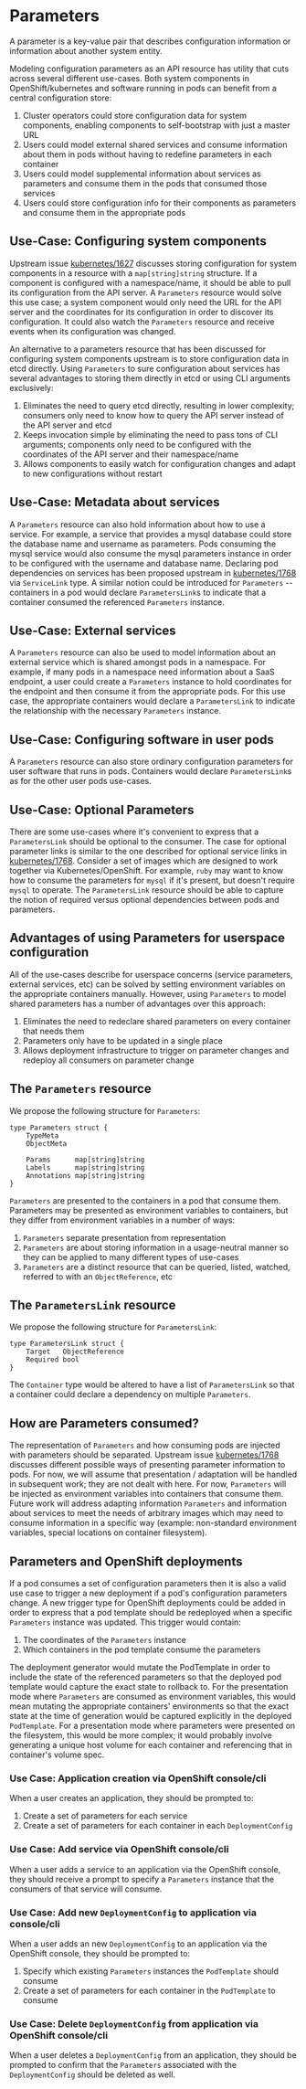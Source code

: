 # Parameters

A parameter is a key-value pair that describes configuration information or information about
another system entity.

Modeling configuration parameters as an API resource has utility that cuts across several different
use-cases.  Both system components in OpenShift/kubernetes and software running in pods can benefit
from a central configuration store:

1.  Cluster operators could store configuration data for system components, enabling components to
    self-bootstrap with just a master URL
2.  Users could model external shared services and consume information about them in pods without
    having to redefine parameters in each container
3.  Users could model supplemental information about services as parameters and consume them in the
    pods that consumed those services
4.  Users could store configuration info for their components as parameters and consume them in the
    appropriate pods

## Use-Case: Configuring system components

Upstream issue [kubernetes/1627](https://github.com/GoogleCloudPlatform/kubernetes/issues/1627)
discusses storing configuration for system components in a resource with a `map[string]string`
structure.  If a component is configured with a namespace/name, it should be able to pull its
configuration from the API server.  A `Parameters` resource would solve this use case; a system
component would only need the URL for the API server and the coordinates for its configuration
in order to discover its configuration.  It could also watch the `Parameters` resource and receive
events when its configuration was changed.

An alternative to a parameters resource that has been discussed for configuring system components
upstream is to store configuration data in etcd directly.  Using `Parameters` to sure
configuration about services has several advantages to storing them directly in etcd or using CLI
arguments exclusively:

1.  Eliminates the need to query etcd directly, resulting in lower complexity; consumers only need
    to know how to query the API server instead of the API server and etcd
2.  Keeps invocation simple by eliminating the need to pass tons of CLI arguments; components only
    need to be configured with the coordinates of the API server and their namespace/name
3.  Allows components to easily watch for configuration changes and adapt to new configurations
    without restart

## Use-Case: Metadata about services

A `Parameters` resource can also hold information about how to use a service.  For example, a
service that provides a mysql database could store the database name and username as parameters.
Pods consuming the mysql service would also consume the mysql parameters instance in order to be
configured with the username and database name.  Declaring pod dependencies on services has been
proposed upstream in [kubernetes/1768](https://github.com/GoogleCloudPlatform/kubernetes/issues/1768)
via `ServiceLink` type.  A similar notion could be introduced for `Parameters` -- containers in a
pod would declare `ParametersLink`s to indicate that a container consumed the referenced
`Parameters` instance.

## Use-Case: External services

A `Parameters` resource can also be used to model information about an external service which is
shared amongst pods in a namespace.  For example, if many pods in a namespace need information
about a SaaS endpoint, a user could create a `Parameters` instance to hold coordinates for the
endpoint and then consume it from the appropriate pods.  For this use case, the appropriate
containers would declare a `ParametersLink` to indicate the relationship with the necessary
`Parameters` instance.

## Use-Case: Configuring software in user pods

A `Parameters` resource can also store ordinary configuration parameters for user software that runs
in pods.  Containers would declare `ParametersLink`s as for the other user pods use-cases.

## Use-Case: Optional Parameters

There are some use-cases where it's convenient to express that a `ParametersLink` should be
optional to the consumer.  The case for optional parameter links is similar to the one described
for optional service links in 
[kubernetes/1768](https://github.com/GoogleCloudPlatform/kubernetes/issues/1768).  Consider a set
of images which are designed to work together via Kubernetes/OpenShift.  For example, `ruby` may
want to know how to consume the parameters for `mysql` if it's present, but doesn't require `mysql`
to operate.  The `ParametersLink` resource should be able to capture the notion of required versus
optional dependencies between pods and parameters.

## Advantages of using Parameters for userspace configuration

All of the use-cases describe for userspace concerns (service parameters, external services, etc)
can be solved by setting environment variables on the appropriate containers manually.  However,
using `Parameters` to model shared parameters has a number of advantages over this approach:

1.  Eliminates the need to redeclare shared parameters on every container that needs them
2.  Parameters only have to be updated in a single place
3.  Allows deployment infrastructure to trigger on parameter changes and redeploy all consumers on
    parameter change

## The `Parameters` resource

We propose the following structure for `Parameters`:

    type Parameters struct {
    	TypeMeta
    	ObjectMeta

    	Params      map[string]string
    	Labels      map[string]string
    	Annotations map[string]string
    }

`Parameters` are presented to the containers in a pod that consume them.  Parameters may be presented
as environment variables to containers, but they differ from environment variables in a number of
ways:

1.  `Parameters` separate presentation from representation
2.  `Parameters` are about storing information in a usage-neutral manner so they can be applied to
     many different types of use-cases
3.  `Parameters` are a distinct resource that can be queried, listed, watched, referred to with an
    `ObjectReference`, etc

## The `ParametersLink` resource

We propose the following structure for `ParametersLink`:

    type ParametersLink struct {
    	Target   ObjectReference
    	Required bool
    }

The `Container` type would be altered to have a list of `ParametersLink` so that a container could
declare a dependency on multiple `Parameters`.

## How are Parameters consumed?

The representation of `Parameters` and how consuming pods are injected with parameters should be
separated.  Upstream issue 
[kubernetes/1768](https://github.com/GoogleCloudPlatform/kubernetes/issues/1768) discusses
different possible ways of presenting parameter information to pods.  For now, we will assume that
presentation / adaptation will be handled in subsequent work; they are not dealt with here.  For
now, `Parameters` will be injected as environment variables into containers that consume them.
Future work will address adapting information `Parameters` and information about services to meet
the needs of arbitrary images which may need to consume information in a specific way (example:
non-standard environment variables, special locations on container filesystem).

## Parameters and OpenShift deployments

If a pod consumes a set of configuration parameters then it is also a valid use case to trigger
a new deployment if a pod's configuration parameters change.  A new trigger type for OpenShift
deployments could be added in order to express that a pod template should be redeployed when a
specific `Parameters` instance was updated.  This trigger would contain:

1.  The coordinates of the `Parameters` instance
2.  Which containers in the pod template consume the parameters

The deployment generator would mutate the PodTemplate in order to include the state of the
referenced parameters so that the deployed pod template would capture the exact state to rollback
to.  For the presentation mode where `Parameters` are consumed as environment variables, this would
mean mutating the appropriate containers' environments so that the exact state at the time of
generation would be captured explicitly in the deployed `PodTemplate`.  For a presentation mode
where parameters were presented on the filesystem, this would be more complex; it would probably
involve generating a unique host volume for each container and referencing that in container's
volume spec.

### Use Case: Application creation via OpenShift console/cli

When a user creates an application, they should be prompted to:

1.  Create a set of parameters for each service
2.  Create a set of parameters for each container in each `DeploymentConfig`

### Use Case: Add service via OpenShift console/cli

When a user adds a service to an application via the OpenShift console, they should receive a
prompt to specify a `Parameters` instance that the consumers of that service will consume.

### Use Case: Add new `DeploymentConfig` to application via console/cli

When a user adds an new `DeploymentConfig` to an application via the OpenShift console, they
should be prompted to:

1.  Specify which existing `Parameters` instances the `PodTemplate` should consume
2.  Create a set of parameters for each container in the `PodTemplate` to consume 

### Use Case: Delete `DeploymentConfig` from application via OpenShift console/cli

When a user deletes a `DeploymentConfig` from an application, they should be prompted to confirm
that the `Parameters` associated with the `DeploymentConfig` should be deleted as well.

